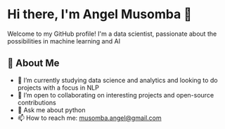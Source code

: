 # Hi there, I'm Angel Musomba 👋

Welcome to my GitHub profile! I'm a data scientist, passionate about the possibilities in machine learning and AI

## 🚀 About Me

- 🌱 I’m currently studying data science and analytics and looking to do projects with a focus in NLP
- 🤝 I’m open to collaborating on interesting projects and open-source contributions
- 💬 Ask me about python
- 📫 How to reach me: musomba.angel@gmail.com


